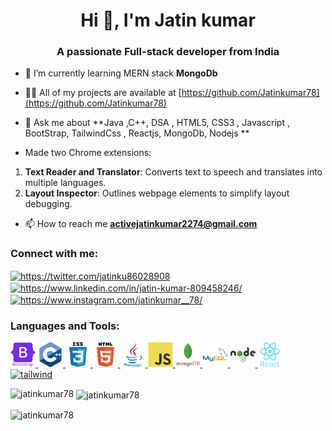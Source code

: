 <h1 align="center">Hi 👋, I'm Jatin kumar</h1>
<h3 align="center">A passionate Full-stack developer from India</h3>



- 🌱 I’m currently learning MERN stack **MongoDb**

- 👨‍💻 All of my projects are available at [https://github.com/Jatinkumar78](https://github.com/Jatinkumar78)

- 💬 Ask me about **Java ,C++, DSA , HTML5, CSS3 , Javascript , BootStrap, TailwindCss , Reactjs, MongoDb, Nodejs  **
 
- Made two Chrome extensions:  
1. **Text Reader and Translator**: Converts text to speech and translates into multiple languages.  
2. **Layout Inspector**: Outlines webpage elements to simplify layout debugging.

- 📫 How to reach me **activejatinkumar2274@gmail.com**

<h3 align="left">Connect with me:</h3>
<p align="left">
<a href="https://twitter.com/https://twitter.com/jatinku86028908" target="blank"><img align="center" src="https://raw.githubusercontent.com/rahuldkjain/github-profile-readme-generator/master/src/images/icons/Social/twitter.svg" alt="https://twitter.com/jatinku86028908" height="30" width="40" /></a>
<a href="https://linkedin.com/in/https://www.linkedin.com/in/jatin-kumar-809458246/" target="blank"><img align="center" src="https://raw.githubusercontent.com/rahuldkjain/github-profile-readme-generator/master/src/images/icons/Social/linked-in-alt.svg" alt="https://www.linkedin.com/in/jatin-kumar-809458246/" height="30" width="40" /></a>
<a href="https://instagram.com/https://www.instagram.com/jatinkumar__78/" target="blank"><img align="center" src="https://raw.githubusercontent.com/rahuldkjain/github-profile-readme-generator/master/src/images/icons/Social/instagram.svg" alt="https://www.instagram.com/jatinkumar__78/" height="30" width="40" /></a>
</p>

<h3 align="left">Languages and Tools:</h3>
<p align="left"> <a href="https://getbootstrap.com" target="_blank" rel="noreferrer"> <img src="https://raw.githubusercontent.com/devicons/devicon/master/icons/bootstrap/bootstrap-plain-wordmark.svg" alt="bootstrap" width="40" height="40"/> </a> <a href="https://www.w3schools.com/cpp/" target="_blank" rel="noreferrer"> <img src="https://raw.githubusercontent.com/devicons/devicon/master/icons/cplusplus/cplusplus-original.svg" alt="cplusplus" width="40" height="40"/> </a> <a href="https://www.w3schools.com/css/" target="_blank" rel="noreferrer"> <img src="https://raw.githubusercontent.com/devicons/devicon/master/icons/css3/css3-original-wordmark.svg" alt="css3" width="40" height="40"/> </a> <a href="https://www.w3.org/html/" target="_blank" rel="noreferrer"> <img src="https://raw.githubusercontent.com/devicons/devicon/master/icons/html5/html5-original-wordmark.svg" alt="html5" width="40" height="40"/> </a> <a href="https://www.java.com" target="_blank" rel="noreferrer"> <img src="https://raw.githubusercontent.com/devicons/devicon/master/icons/java/java-original.svg" alt="java" width="40" height="40"/> </a> <a href="https://developer.mozilla.org/en-US/docs/Web/JavaScript" target="_blank" rel="noreferrer"> <img src="https://raw.githubusercontent.com/devicons/devicon/master/icons/javascript/javascript-original.svg" alt="javascript" width="40" height="40"/> </a> <a href="https://www.mongodb.com/" target="_blank" rel="noreferrer"> <img src="https://raw.githubusercontent.com/devicons/devicon/master/icons/mongodb/mongodb-original-wordmark.svg" alt="mongodb" width="40" height="40"/> </a> <a href="https://www.mysql.com/" target="_blank" rel="noreferrer"> <img src="https://raw.githubusercontent.com/devicons/devicon/master/icons/mysql/mysql-original-wordmark.svg" alt="mysql" width="40" height="40"/> </a> <a href="https://nodejs.org" target="_blank" rel="noreferrer"> <img src="https://raw.githubusercontent.com/devicons/devicon/master/icons/nodejs/nodejs-original-wordmark.svg" alt="nodejs" width="40" height="40"/> </a> <a href="https://reactjs.org/" target="_blank" rel="noreferrer"> <img src="https://raw.githubusercontent.com/devicons/devicon/master/icons/react/react-original-wordmark.svg" alt="react" width="40" height="40"/> </a> <a href="https://tailwindcss.com/" target="_blank" rel="noreferrer"> <img src="https://www.vectorlogo.zone/logos/tailwindcss/tailwindcss-icon.svg" alt="tailwind" width="40" height="40"/> </a> </p>

<p><img align="left" src="https://github-readme-stats.vercel.app/api/top-langs?username=jatinkumar78&show_icons=true&locale=en&layout=compact" alt="jatinkumar78" /></p>

<p>&nbsp;<img align="center" src="https://github-readme-stats.vercel.app/api?username=jatinkumar78&show_icons=true&locale=en" alt="jatinkumar78" /></p>

<p><img align="center" src="https://github-readme-streak-stats.herokuapp.com/?user=jatinkumar78&" alt="jatinkumar78" /></p>
